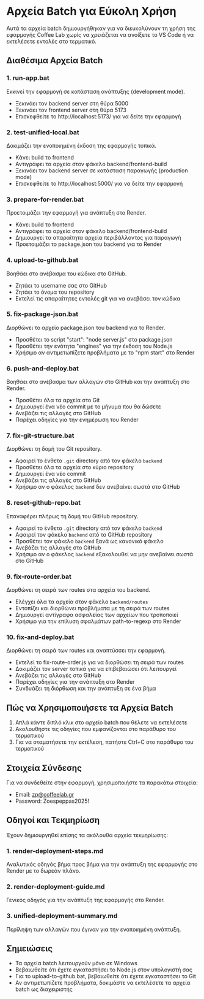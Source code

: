# Αρχεία Batch για Εύκολη Χρήση

Αυτά τα αρχεία batch δημιουργήθηκαν για να διευκολύνουν τη χρήση της εφαρμογής Coffee Lab χωρίς να χρειάζεται να ανοίξετε το VS Code ή να εκτελέσετε εντολές στο τερματικό.

## Διαθέσιμα Αρχεία Batch

### 1. run-app.bat
Εκκινεί την εφαρμογή σε κατάσταση ανάπτυξης (development mode).
- Ξεκινάει τον backend server στη θύρα 5000
- Ξεκινάει τον frontend server στη θύρα 5173
- Επισκεφθείτε το http://localhost:5173/ για να δείτε την εφαρμογή

### 2. test-unified-local.bat
Δοκιμάζει την ενοποιημένη έκδοση της εφαρμογής τοπικά.
- Κάνει build το frontend
- Αντιγράφει τα αρχεία στον φάκελο backend/frontend-build
- Ξεκινάει τον backend server σε κατάσταση παραγωγής (production mode)
- Επισκεφθείτε το http://localhost:5000/ για να δείτε την εφαρμογή

### 3. prepare-for-render.bat
Προετοιμάζει την εφαρμογή για ανάπτυξη στο Render.
- Κάνει build το frontend
- Αντιγράφει τα αρχεία στον φάκελο backend/frontend-build
- Δημιουργεί τα απαραίτητα αρχεία περιβάλλοντος για παραγωγή
- Προετοιμάζει το package.json του backend για το Render

### 4. upload-to-github.bat
Βοηθάει στο ανέβασμα του κώδικα στο GitHub.
- Ζητάει το username σας στο GitHub
- Ζητάει το όνομα του repository
- Εκτελεί τις απαραίτητες εντολές git για να ανεβάσει τον κώδικα

### 5. fix-package-json.bat
Διορθώνει το αρχείο package.json του backend για το Render.
- Προσθέτει το script "start": "node server.js" στο package.json
- Προσθέτει την ενότητα "engines" για την έκδοση του Node.js
- Χρήσιμο αν αντιμετωπίζετε προβλήματα με το "npm start" στο Render

### 6. push-and-deploy.bat
Βοηθάει στο ανέβασμα των αλλαγών στο GitHub και την ανάπτυξη στο Render.
- Προσθέτει όλα τα αρχεία στο Git
- Δημιουργεί ένα νέο commit με το μήνυμα που θα δώσετε
- Ανεβάζει τις αλλαγές στο GitHub
- Παρέχει οδηγίες για την ενημέρωση του Render

### 7. fix-git-structure.bat
Διορθώνει τη δομή του Git repository.
- Αφαιρεί το ένθετο `.git` directory από τον φάκελο `backend`
- Προσθέτει όλα τα αρχεία στο κύριο repository
- Δημιουργεί ένα νέο commit
- Ανεβάζει τις αλλαγές στο GitHub
- Χρήσιμο αν ο φάκελος `backend` δεν ανεβαίνει σωστά στο GitHub

### 8. reset-github-repo.bat
Επαναφέρει πλήρως τη δομή του GitHub repository.
- Αφαιρεί το ένθετο `.git` directory από τον φάκελο `backend`
- Αφαιρεί τον φάκελο `backend` από το GitHub repository
- Προσθέτει τον φάκελο `backend` ξανά ως κανονικό φάκελο
- Ανεβάζει τις αλλαγές στο GitHub
- Χρήσιμο αν ο φάκελος `backend` εξακολουθεί να μην ανεβαίνει σωστά στο GitHub

### 9. fix-route-order.bat
Διορθώνει τη σειρά των routes στα αρχεία του backend.
- Ελέγχει όλα τα αρχεία στον φάκελο `backend/routes`
- Εντοπίζει και διορθώνει προβλήματα με τη σειρά των routes
- Δημιουργεί αντίγραφα ασφαλείας των αρχείων που τροποποιεί
- Χρήσιμο για την επίλυση σφαλμάτων path-to-regexp στο Render

### 10. fix-and-deploy.bat
Διορθώνει τη σειρά των routes και αναπτύσσει την εφαρμογή.
- Εκτελεί το fix-route-order.js για να διορθώσει τη σειρά των routes
- Δοκιμάζει τον server τοπικά για να επιβεβαιώσει ότι λειτουργεί
- Ανεβάζει τις αλλαγές στο GitHub
- Παρέχει οδηγίες για την ανάπτυξη στο Render
- Συνδυάζει τη διόρθωση και την ανάπτυξη σε ένα βήμα

## Πώς να Χρησιμοποιήσετε τα Αρχεία Batch

1. Απλά κάντε διπλό κλικ στο αρχείο batch που θέλετε να εκτελέσετε
2. Ακολουθήστε τις οδηγίες που εμφανίζονται στο παράθυρο του τερματικού
3. Για να σταματήσετε την εκτέλεση, πατήστε Ctrl+C στο παράθυρο του τερματικού

## Στοιχεία Σύνδεσης

Για να συνδεθείτε στην εφαρμογή, χρησιμοποιήστε τα παρακάτω στοιχεία:

- Email: zp@coffeelab.gr
- Password: Zoespeppas2025!

## Οδηγοί και Τεκμηρίωση

Έχουν δημιουργηθεί επίσης τα ακόλουθα αρχεία τεκμηρίωσης:

### 1. render-deployment-steps.md
Αναλυτικός οδηγός βήμα προς βήμα για την ανάπτυξη της εφαρμογής στο Render με το δωρεάν πλάνο.

### 2. render-deployment-guide.md
Γενικός οδηγός για την ανάπτυξη της εφαρμογής στο Render.

### 3. unified-deployment-summary.md
Περίληψη των αλλαγών που έγιναν για την ενοποιημένη ανάπτυξη.

## Σημειώσεις

- Τα αρχεία batch λειτουργούν μόνο σε Windows
- Βεβαιωθείτε ότι έχετε εγκαταστήσει το Node.js στον υπολογιστή σας
- Για το upload-to-github.bat, βεβαιωθείτε ότι έχετε εγκαταστήσει το Git
- Αν αντιμετωπίζετε προβλήματα, δοκιμάστε να εκτελέσετε τα αρχεία batch ως διαχειριστής
